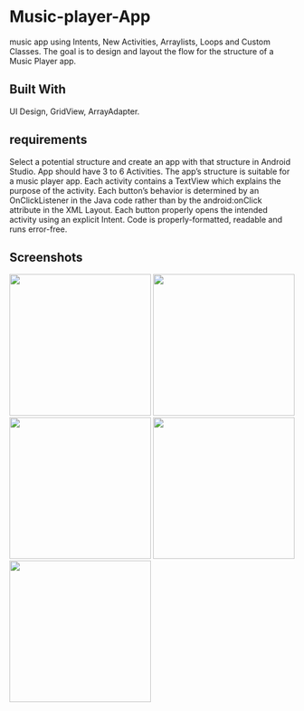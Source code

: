 # Music-player-App
music app using Intents, New Activities, Arraylists, Loops and Custom Classes.
The goal is to design and layout the flow for the structure of a Music Player app.
## Built With
UI Design, GridView, ArrayAdapter.
## requirements
Select a potential structure and create an app with that structure in Android Studio.
App should have 3 to 6 Activities.
The app’s structure is suitable for a music player app.
Each activity contains a TextView which explains the purpose of the activity.
Each button’s behavior is determined by an OnClickListener in the Java code rather than by the android:onClick attribute in the XML Layout.
Each button properly opens the intended activity using an explicit Intent.
Code is properly-formatted, readable and runs error-free.
## Screenshots
<img src="Screenshot_20190429-220816.png" width="250">
<img src="Screenshot_20190429-220822.png" width="250">
<img src="Screenshot_20190429-220829.png" width="250">
<img src="Screenshot_20190429-220841.png" width="250">
<img src="Screenshot_20190429-220849.png" width="250">


